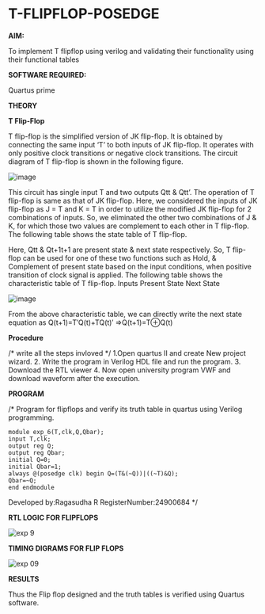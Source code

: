 # T-FLIPFLOP-POSEDGE

**AIM:**

To implement  T flipflop using verilog and validating their functionality using their functional tables

**SOFTWARE REQUIRED:**

Quartus prime

**THEORY**

**T Flip-Flop**

T flip-flop is the simplified version of JK flip-flop. It is obtained by connecting the same input ‘T’ to both inputs of JK flip-flop. It operates with only positive clock transitions or negative clock transitions. The circuit diagram of T flip-flop is shown in the following figure.

![image](https://github.com/naavaneetha/T-FLIPFLOP-POSEDGE/assets/154305477/458a68fe-2d08-4a9d-ac4f-7ae0480ce0bd)

 
This circuit has single input T and two outputs Qtt & Qtt’. The operation of T flip-flop is same as that of JK flip-flop. Here, we considered the inputs of JK flip-flop as J = T and K = T in order to utilize the modified JK flip-flop for 2 combinations of inputs. So, we eliminated the other two combinations of J & K, for which those two values are complement to each other in T flip-flop. The following table shows the state table of T flip-flop.

Here, Qtt & Qt+1t+1 are present state & next state respectively. So, T flip-flop can be used for one of these two functions such as Hold, & Complement of present state based on the input conditions, when positive transition of clock signal is applied. The following table shows the characteristic table of T flip-flop. Inputs Present State Next State

![image](https://github.com/naavaneetha/T-FLIPFLOP-POSEDGE/assets/154305477/cdd7fb32-539f-4b66-bb8d-f305a153c886)

 
From the above characteristic table, we can directly write the next state equation as Q(t+1)=T′Q(t)+TQ(t)′ ⇒Q(t+1)=T⊕Q(t)

**Procedure**

/* write all the steps invloved */
1.Open quartus II and create New project wizard. 2. Write the program in Verilog HDL file and run the program. 3. Download the RTL viewer 4. Now open university program VWF and download
waveform after the execution.

**PROGRAM**

/* Program for flipflops and verify its truth table in quartus using Verilog programming.
```
module exp_6(T,clk,Q,Qbar);
input T,clk;
output reg Q;
output reg Qbar;
initial Q=0;
initial Qbar=1;
always @(posedge clk) begin Q=(T&(~Q))|((~T)&Q);
Qbar=~Q;
end endmodule
```
Developed by:Ragasudha R
RegisterNumber:24900684
*/

**RTL LOGIC FOR FLIPFLOPS**

![exp 9](https://github.com/user-attachments/assets/e79e687a-7d15-4ef3-bf21-1f2aeed49e41)

**TIMING DIGRAMS FOR FLIP FLOPS**

![exp 09](https://github.com/user-attachments/assets/59108102-d884-4777-a922-7680512deee6)

**RESULTS**

Thus the Flip flop designed and the truth tables is verified using Quartus software.
